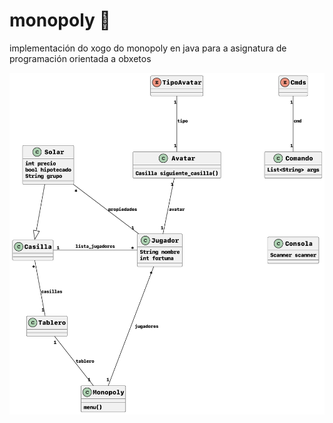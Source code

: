 # monopoly 🏡

implementación do xogo do monopoly en java para a asignatura de programación orientada a obxetos

![diagrama](./diagrama_clases.png)
